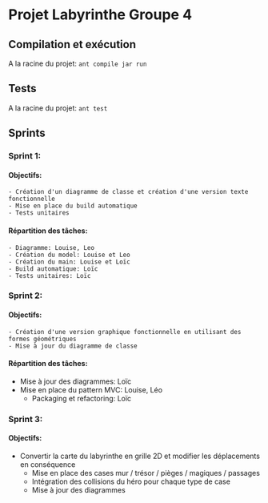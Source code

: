 # Projet Labyrinthe Groupe 4

## Compilation et exécution

A la racine du projet:
`ant compile jar run`

## Tests

A la racine du projet:
`ant test`

## Sprints

### Sprint 1:

#### Objectifs:
	- Création d'un diagramme de classe et création d'une version texte fonctionnelle
	- Mise en place du build automatique
	- Tests unitaires

#### Répartition des tâches:
	- Diagramme: Louise, Leo
	- Création du model: Louise et Leo
	- Création du main: Louise et Loïc
	- Build automatique: Loïc
	- Tests unitaires: Loïc

### Sprint 2:

#### Objectifs:
	- Création d'une version graphique fonctionnelle en utilisant des formes géométriques
	- Mise à jour du diagramme de classe

#### Répartition des tâches:
  - Mise à jour des diagrammes: Loïc
  - Mise en place du pattern MVC: Louise, Léo
	- Packaging et refactoring: Loïc

### Sprint 3:

#### Objectifs:
  - Convertir la carte du labyrinthe en grille 2D et modifier les déplacements en conséquence
	- Mise en place des cases mur / trésor / pièges / magiques / passages
	- Intégration des collisions du héro pour chaque type de case
	- Mise à jour des diagrammes
